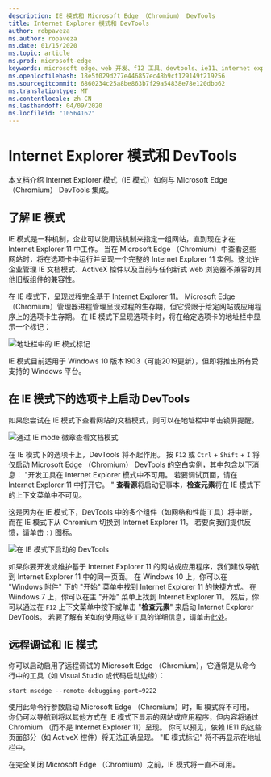 ```yaml
---
description: IE 模式和 Microsoft Edge （Chromium） DevTools
title: Internet Explorer 模式和 DevTools
author: robpaveza
ms.author: ropaveza
ms.date: 01/15/2020
ms.topic: article
ms.prod: microsoft-edge
keywords: microsoft edge、web 开发、f12 工具、devtools、ie11、internet explorer 11、ie 模式
ms.openlocfilehash: 18e5f029d277e446857ec48b9cf129149f219256
ms.sourcegitcommit: 6860234c25a8be863b7f29a54838e78e120dbb62
ms.translationtype: MT
ms.contentlocale: zh-CN
ms.lasthandoff: 04/09/2020
ms.locfileid: "10564162"
---
```

# Internet Explorer 模式和 DevTools

本文档介绍 Internet Explorer 模式（IE 模式）如何与 Microsoft Edge （Chromium） DevTools 集成。

## 了解 IE 模式

IE 模式是一种机制，企业可以使用该机制来指定一组网站，直到现在才在 Internet Explorer 11 中工作。 当在 Microsoft Edge （Chromium）中查看这些网站时，将在选项卡中运行并呈现一个完整的 Internet Explorer 11 实例。这允许企业管理 IE 文档模式、ActiveX 控件以及当前与任何新式 web 浏览器不兼容的其他旧版组件的兼容性。

在 IE 模式下，呈现过程完全基于 Internet Explorer 11。 Microsoft Edge （Chromium）管理器进程管理呈现过程的生存期，但它受限于给定网站或应用程序上的选项卡生存期。 在 IE 模式下呈现选项卡时，将在给定选项卡的地址栏中显示一个标记：

![地址栏中的 IE 模式标记](./media/ie-mode-badge.png)

IE 模式目前适用于 Windows 10 版本1903（可能2019更新），但即将推出所有受支持的 Windows 平台。

## 在 IE 模式下的选项卡上启动 DevTools

如果您尝试在 IE 模式下查看网站的文档模式，则可以在地址栏中单击锁屏提醒。

![通过 IE mode 徽章查看文档模式](./media/ie-mode-badge-doc-mode.png)

在 IE 模式下的选项卡上，DevTools 将不起作用。 按 `F12` 或 `Ctrl` + `Shift` + `I` 将仅启动 Microsoft Edge （Chromium） DevTools 的空白实例，其中包含以下消息： "开发工具在 Internet Explorer 模式中不可用。 若要调试页面，请在 Internet Explorer 11 中打开它。 " **查看源**将启动记事本，**检查元素**将在 IE 模式下的上下文菜单中不可见。

这是因为在 IE 模式下，DevTools 中的多个组件（如网络和性能工具）将中断，而在 IE 模式下从 Chromium 切换到 Internet Explorer 11。 若要向我们提供反馈，请单击 `:)` 图标。

![在 IE 模式下启动的 DevTools](./media/ie-mode-devtools.png)

如果你要开发或维护基于 Internet Explorer 11 的网站或应用程序，我们建议导航到 Internet Explorer 11 中的同一页面。 在 Windows 10 上，你可以在 "Windows 附件" 下的 "开始" 菜单中找到 Internet Explorer 11 的快捷方式。 在 Windows 7 上，你可以在主 "开始" 菜单上找到 Internet Explorer 11。 然后，你可以通过在 `F12` 上下文菜单中按下或单击 "**检查元素**" 来启动 Internet Explorer DevTools。 若要了解有关如何使用这些工具的详细信息，请单击[此处](/previous-versions/windows/internet-explorer/ie-developer/samples/bg182326(v%3dvs.85))。

## 远程调试和 IE 模式

你可以启动启用了远程调试的 Microsoft Edge （Chromium），它通常是从命令行中的工具（如 Visual Studio 或代码启动边缘）：

`start msedge --remote-debugging-port=9222`

使用此命令行参数启动 Microsoft Edge （Chromium）时，IE 模式将不可用。 你仍可以导航到将以其他方式在 IE 模式下显示的网站或应用程序，但内容将通过 Chromium （而不是 Internet Explorer 11）呈现。 你可以预见，依赖 IE11 的这些页面部分（如 ActiveX 控件）将无法正确呈现。 "IE 模式标记" 将不再显示在地址栏中。

在完全关闭 Microsoft Edge （Chromium）之前，IE 模式将一直不可用。